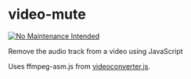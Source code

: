 video-mute
==========

[![No Maintenance Intended](http://unmaintained.tech/badge.svg)](http://unmaintained.tech/)

Remove the audio track from a video using JavaScript

Uses ffmpeg-asm.js from [videoconverter.js](https://github.com/bgrins/videoconverter.js).
